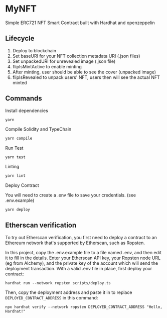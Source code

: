 # MyNFT

Simple ERC721 NFT Smart Contract built with Hardhat and openzeppelin

## Lifecycle

1. Deploy to blockchain
2. Set baseURI for your NFT collection metadata URI (.json files)
3. Set unpackedURI for unrevealed image (.json file)
4. flipIsMintActive to enable minting
5. After minting, user should be able to see the cover (unpacked image)
6. flipIsRevealed to unpack users' NFT, users then will see the actual NFT minted

## Commands

Install dependencies

```bash
yarn
```

Compile Solidity and TypeChain

```bash
yarn compile
```

Run Test

```
yarn test
```

Linting

```bash
yarn lint
```

Deploy Contract

You will need to create a .env file to save your credentials. (see .env.example)

```bash
yarn deploy
```

## Etherscan verification

To try out Etherscan verification, you first need to deploy a contract to an Ethereum network that's supported by Etherscan, such as Ropsten.

In this project, copy the .env.example file to a file named .env, and then edit it to fill in the details. Enter your Etherscan API key, your Ropsten node URL (eg from Alchemy), and the private key of the account which will send the deployment transaction. With a valid .env file in place, first deploy your contract:

```shell
hardhat run --network ropsten scripts/deploy.ts
```

Then, copy the deployment address and paste it in to replace `DEPLOYED_CONTRACT_ADDRESS` in this command:

```shell
npx hardhat verify --network ropsten DEPLOYED_CONTRACT_ADDRESS "Hello, Hardhat!"
```

